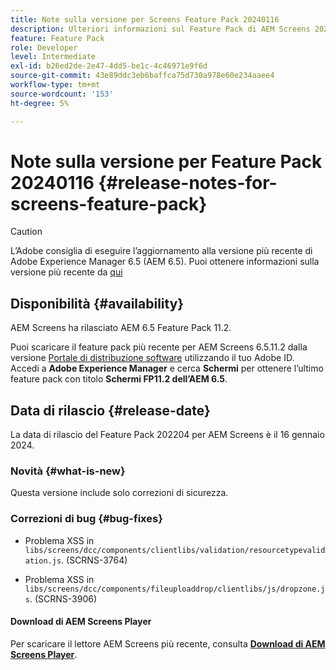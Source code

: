 ```yaml
---
title: Note sulla versione per Screens Feature Pack 20240116
description: Ulteriori informazioni sul Feature Pack di AEM Screens 20240116 rilasciato il 16 gennaio 2024.
feature: Feature Pack
role: Developer
level: Intermediate
exl-id: b26ed2de-2e47-4dd5-be1c-4c46971e9f6d
source-git-commit: 43e89ddc3eb6baffca75d730a978e60e234aaee4
workflow-type: tm+mt
source-wordcount: '153'
ht-degree: 5%

---
```


# Note sulla versione per Feature Pack 20240116 {#release-notes-for-screens-feature-pack}

>[!CAUTION]
>L’Adobe consiglia di eseguire l’aggiornamento alla versione più recente di Adobe Experience Manager 6.5 (AEM 6.5). Puoi ottenere informazioni sulla versione più recente da [qui](https://experienceleague.adobe.com/it/docs/experience-manager-65/content/release-notes/release-notes)

## Disponibilità {#availability}

AEM Screens ha rilasciato AEM 6.5 Feature Pack 11.2.

Puoi scaricare il feature pack più recente per AEM Screens 6.5.11.2 dalla versione [Portale di distribuzione software](https://experience.adobe.com/#/downloads/content/software-distribution/it/aem.html) utilizzando il tuo Adobe ID. Accedi a **Adobe Experience Manager** e cerca **Schermi** per ottenere l’ultimo feature pack con titolo **Schermi FP11.2 dell’AEM 6.5**.

## Data di rilascio {#release-date}

La data di rilascio del Feature Pack 202204 per AEM Screens è il 16 gennaio 2024.

### Novità {#what-is-new}

Questa versione include solo correzioni di sicurezza.

### Correzioni di bug {#bug-fixes}

* Problema XSS in `libs/screens/dcc/components/clientlibs/validation/resourcetypevalidation.js`. (SCRNS-3764)

* Problema XSS in `libs/screens/dcc/components/fileuploaddrop/clientlibs/js/dropzone.js`. (SCRNS-3906)

#### Download di AEM Screens Player

Per scaricare il lettore AEM Screens più recente, consulta **[Download di AEM Screens Player](https://download.macromedia.com/screens/index.html)**.

